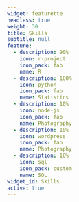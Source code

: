 ```yaml
---
widget: featurette
headless: true
weight: 30
title: Skills
subtitle: null
feature:
  - description: 90%
    icon: r-project
    icon_pack: fab
    name: R
  - description: 100%
    icon: python
    icon_pack: fab
    name: Statistics
  - description: 10%
    icon: node-js
    icon_pack: fab
    name: Photography
  - description: 10%
    icon: wordpress
    icon_pack: fab
    name: Photography
  - description: 10%
    icon: sql
    icon_pack: custom
    name: SQL
widget_id: Skills
active: true
---
```

